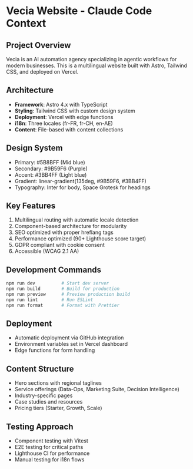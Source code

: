 # Vecia Website - Claude Code Context

## Project Overview
Vecia is an AI automation agency specializing in agentic workflows for modern businesses. This is a multilingual website built with Astro, Tailwind CSS, and deployed on Vercel.

## Architecture
- **Framework**: Astro 4.x with TypeScript
- **Styling**: Tailwind CSS with custom design system
- **Deployment**: Vercel with edge functions
- **i18n**: Three locales (fr-FR, fr-CH, en-AE)
- **Content**: File-based with content collections

## Design System
- Primary: #5B8BFF (Mid blue)
- Secondary: #9B59F6 (Purple)
- Accent: #3BB4FF (Light blue)
- Gradient: linear-gradient(135deg, #9B59F6, #3BB4FF)
- Typography: Inter for body, Space Grotesk for headings

## Key Features
1. Multilingual routing with automatic locale detection
2. Component-based architecture for modularity
3. SEO optimized with proper hreflang tags
4. Performance optimized (90+ Lighthouse score target)
5. GDPR compliant with cookie consent
6. Accessible (WCAG 2.1 AA)

## Development Commands
```bash
npm run dev          # Start dev server
npm run build        # Build for production
npm run preview      # Preview production build
npm run lint         # Run ESLint
npm run format       # Format with Prettier
```

## Deployment
- Automatic deployment via GitHub integration
- Environment variables set in Vercel dashboard
- Edge functions for form handling

## Content Structure
- Hero sections with regional taglines
- Service offerings (Data-Ops, Marketing Suite, Decision Intelligence)
- Industry-specific pages
- Case studies and resources
- Pricing tiers (Starter, Growth, Scale)

## Testing Approach
- Component testing with Vitest
- E2E testing for critical paths
- Lighthouse CI for performance
- Manual testing for i18n flows